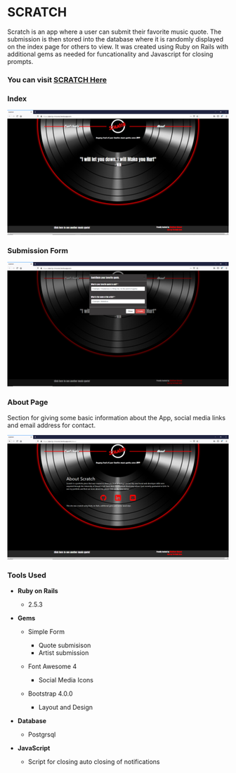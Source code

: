 # **SCRATCH**

Scratch is an app where a user can submit their favorite music quote. The submission is then stored into the database where it is randomly displayed on the index page for others to view. It was created using Ruby on Rails with additional gems as needed for funcationality and Javascript for closing prompts.

### You can visit [SCRATCH Here](https://splurty-mmunos.herokuapp.com/)

### Index

![Scratch Image 1](https://github.com/spiraldown/scratch/blob/master/scratch1.jpg?raw=true)

### Submission Form

![Scratch Image 2](https://github.com/spiraldown/scratch/blob/master/scratch2.jpg?raw=true)

### About Page
Section for giving some basic information about the App, social media links and email address for contact. 
 
![Scratch Image 3](https://github.com/spiraldown/scratch/blob/master/scratch3.jpg?raw=true)

### **Tools Used**

* **Ruby on Rails**
  * 2.5.3

* **Gems**
  * Simple Form
    * Quote submisison
    * Artist submission

  * Font Awesome 4
    * Social Media Icons
    
  * Bootstrap 4.0.0
    * Layout and Design
    
* **Database**
  * Postgrsql

* **JavaScript**
  * Script for closing auto closing of notifications
